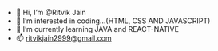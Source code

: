 - 👋 Hi, I’m @Ritvik Jain
- 👀 I’m interested in coding...(HTML, CSS AND JAVASCRIPT)
- 🌱 I’m currently learning JAVA and REACT-NATIVE
- 📫 ritvikjain2999@gmail.com

<!---
TOPPERSORRY/TOPPERSORRY is a ✨ special ✨ repository because its `README.md` (this file) appears on your GitHub profile.
You can click the Preview link to take a look at your changes.
--->
